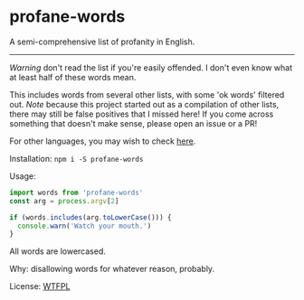 # profane-words

A semi-comprehensive list of profanity in English.

----

*Warning* don't read the list if you're easily offended. I don't even know
what at least half of these words mean.

This includes words from several other lists, with some 'ok words' filtered out.
*Note* because this project started out as a compilation of other lists, there
may still be false positives that I missed here! If you come across something
that doesn't make sense, please open an issue or a PR!

For other languages, you may wish to check
[here](https://github.com/LDNOOBW/List-of-Dirty-Naughty-Obscene-and-Otherwise-Bad-Words).

Installation: `npm i -S profane-words`

Usage:

```javascript
import words from 'profane-words'
const arg = process.argv[2]

if (words.includes(arg.toLowerCase())) {
  console.warn('Watch your mouth.')
}
```

All words are lowercased.

Why: disallowing words for whatever reason, probably.

License: [WTFPL](./LICENSE.md)
